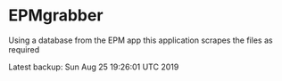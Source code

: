 # EPMgrabber
Using a database from the EPM app this application scrapes the files as required


Latest backup: Sun Aug 25 19:26:01 UTC 2019
